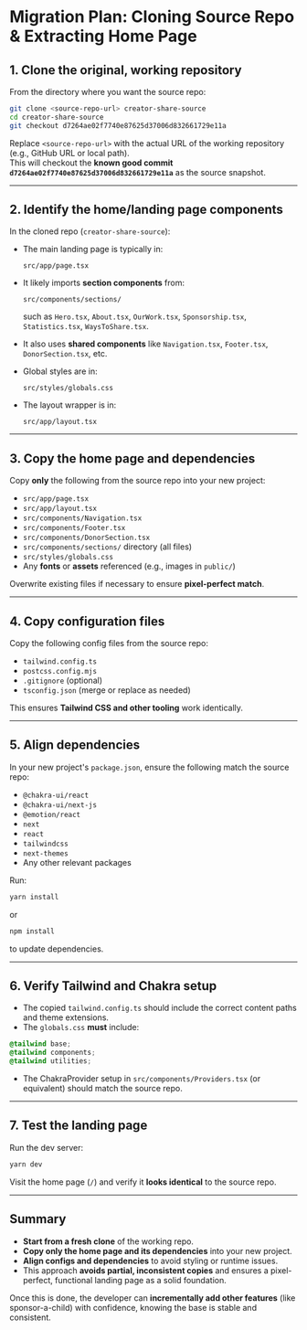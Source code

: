 # Migration Plan: Cloning Source Repo & Extracting Home Page

## 1. Clone the original, working repository

From the directory where you want the source repo:

```bash
git clone <source-repo-url> creator-share-source
cd creator-share-source
git checkout d7264ae02f7740e87625d37006d832661729e11a
```

Replace `<source-repo-url>` with the actual URL of the working repository (e.g., GitHub URL or local path).  
This will checkout the **known good commit `d7264ae02f7740e87625d37006d832661729e11a`** as the source snapshot.

---

## 2. Identify the home/landing page components

In the cloned repo (`creator-share-source`):

- The main landing page is typically in:

  ```
  src/app/page.tsx
  ```

- It likely imports **section components** from:

  ```
  src/components/sections/
  ```

  such as `Hero.tsx`, `About.tsx`, `OurWork.tsx`, `Sponsorship.tsx`, `Statistics.tsx`, `WaysToShare.tsx`.

- It also uses **shared components** like `Navigation.tsx`, `Footer.tsx`, `DonorSection.tsx`, etc.

- Global styles are in:

  ```
  src/styles/globals.css
  ```

- The layout wrapper is in:

  ```
  src/app/layout.tsx
  ```

---

## 3. Copy the home page and dependencies

Copy **only** the following from the source repo into your new project:

- `src/app/page.tsx`
- `src/app/layout.tsx`
- `src/components/Navigation.tsx`
- `src/components/Footer.tsx`
- `src/components/DonorSection.tsx`
- `src/components/sections/` directory (all files)
- `src/styles/globals.css`
- Any **fonts** or **assets** referenced (e.g., images in `public/`)

Overwrite existing files if necessary to ensure **pixel-perfect match**.

---

## 4. Copy configuration files

Copy the following config files from the source repo:

- `tailwind.config.ts`
- `postcss.config.mjs`
- `.gitignore` (optional)
- `tsconfig.json` (merge or replace as needed)

This ensures **Tailwind CSS and other tooling** work identically.

---

## 5. Align dependencies

In your new project's `package.json`, ensure the following match the source repo:

- `@chakra-ui/react`
- `@chakra-ui/next-js`
- `@emotion/react`
- `next`
- `react`
- `tailwindcss`
- `next-themes`
- Any other relevant packages

Run:

```bash
yarn install
```

or

```bash
npm install
```

to update dependencies.

---

## 6. Verify Tailwind and Chakra setup

- The copied `tailwind.config.ts` should include the correct content paths and theme extensions.
- The `globals.css` **must** include:

```css
@tailwind base;
@tailwind components;
@tailwind utilities;
```

- The ChakraProvider setup in `src/components/Providers.tsx` (or equivalent) should match the source repo.

---

## 7. Test the landing page

Run the dev server:

```bash
yarn dev
```

Visit the home page (`/`) and verify it **looks identical** to the source repo.

---

## Summary

- **Start from a fresh clone** of the working repo.
- **Copy only the home page and its dependencies** into your new project.
- **Align configs and dependencies** to avoid styling or runtime issues.
- This approach **avoids partial, inconsistent copies** and ensures a pixel-perfect, functional landing page as a solid foundation.

Once this is done, the developer can **incrementally add other features** (like sponsor-a-child) with confidence, knowing the base is stable and consistent.
